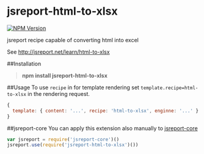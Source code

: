 # jsreport-html-to-xlsx
[![NPM Version](http://img.shields.io/npm/v/jsreport-html-to-xlsx.svg?style=flat-square)](https://npmjs.com/package/jsreport-html-to-xlsx)

jsreport recipe capable of converting html into excel

See http://jsreport.net/learn/html-to-xlsx

##Installation

> **npm install jsreport-html-to-xlsx**

##Usage
To use `recipe` in for template rendering set `template.recipe=html-to-xlsx` in the rendering request.

```js
{
  template: { content: '...', recipe: 'html-to-xlsx', enginne: '...' }
}
```

##jsreport-core
You can apply this extension also manually to [jsreport-core](https://github.com/jsreport/jsreport-core)

```js
var jsreport = require('jsreport-core')()
jsreport.use(require('jsreport-html-to-xlsx')())
```
